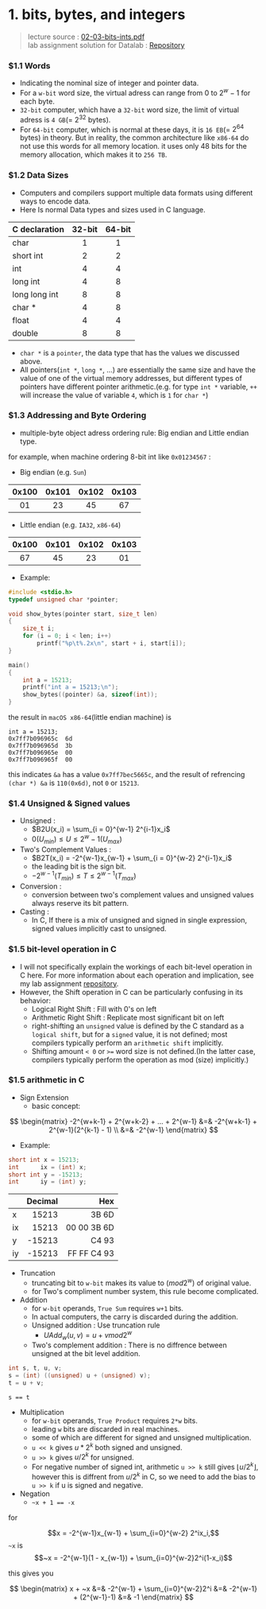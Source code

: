 # 1. bits, bytes, and integers
> lecture source : [02-03-bits-ints.pdf](https://www.cs.cmu.edu/afs/cs/academic/class/15213-f15/www/lectures/02-03-bits-ints.pdf)\
> lab assignment solution for Datalab : [Repository](https://github.com/dilluti0n/CMU-15213-Lab/tree/master/1_DataLab)

### \$1.1 Words
- Indicating the nominal size of integer and pointer data.
- For a `w-bit` word size, the virtual adress can range from $0$ to $2^w - 1$ for each byte.
- `32-bit` computer, which have a `32-bit` word size, the limit of virtual adress is `4 GB`(= $2^{32}$ bytes).
- For `64-bit` computer, which is normal at these days, it is `16 EB`(= $2^{64}$ bytes) in theory. But in reality, the common architecture like `x86-64` do not use this words for all memory location. it uses only 48 bits for the memory allocation, which makes it to `256 TB`.

### \$1.2 Data Sizes
- Computers and compilers support multiple data formats using different ways to encode data.
- Here Is normal Data types and sizes used in C language.

<div align = "center">

| C declaration |32-bit|64-bit|
|:--------------|:----:|:----:|
|char           |1     |1     |
|short int      |2     |2     |
|int            |4     |4     |
|long int       |4     |8     |
|long long int  |8     |8     |
|char *         |4     |8     |
|float          |4     |4     |
|double         |8     |8     |

</div>

- `char *` is a `pointer`, the data type that has the values we discussed above.
- All pointers(`int *`, `long *`, ...) are essentially the same size and have the value of one of the virtual memory addresses, but different types of pointers have different pointer arithmetic.(e.g. for type `int *` variable, `++` will increase the value of variable `4`, which is `1` for `char *`)

### \$1.3 Addressing and Byte Ordering
- multiple-byte object adress ordering rule: Big endian and Little endian type.

for example, when machine ordering 8-bit int like `0x01234567` : 
- Big endian (e.g. `Sun`)

|0x100|0x101|0x102|0x103|
|:---:|:---:|:---:|:---:|
|01|23|45|67|

- Little endian (e.g. `IA32`, `x86-64`)

|0x100|0x101|0x102|0x103|
|:---:|:---:|:---:|:---:|
|67|45|23|01|

- Example:
```c
#include <stdio.h>
typedef unsigned char *pointer;

void show_bytes(pointer start, size_t len)
{
    size_t i;
    for (i = 0; i < len; i++)
        printf("%p\t%.2x\n", start + i, start[i]);
}

main()
{
    int a = 15213;
    printf("int a = 15213;\n");
    show_bytes((pointer) &a, sizeof(int));
}
```
the result in `macOS x86-64`(little endian machine) is
```
int a = 15213;
0x7ff7b096965c	6d
0x7ff7b096965d	3b
0x7ff7b096965e	00
0x7ff7b096965f	00
```
this indicates `&a` has a value `0x7ff7bec5665c`, and the result of refrencing `(char *) &a` is `110(0x6d)`, not `0` or `15213`.

### \$1.4 Unsigned & Signed values

- Unsigned :
  - $B2U(x_i) = \sum_{i = 0}^{w-1} 2^{i-1}x_i$
  - $0  (U_{min}) \leq U \leq 2^{w} - 1  (U_{max})$
- Two's Complement Values :
  - $B2T(x_i) = -2^{w-1}x_{w-1} + \sum_{i = 0}^{w-2} 2^{i-1}x_i$
  - the leading bit is the sign bit.
  - $-2^{w-1}  (T_{min}) \leq T \leq 2^{w-1}  (T_{max})$
- Conversion :
  - conversion between two's complement values and unsigned values always reserve its bit pattern.
- Casting :
  - In C, If there is a mix of unsigned and signed in single expression, signed values implicitly cast to unsigned.

### \$1.5 bit-level operation in C

- I will not specifically explain the workings of each bit-level operation in C here. For more information about each operation and implication, see my lab assignment [repository](https://github.com/dilluti0n/CMU-15213-Lab/tree/master/1_DataLab).
- However, the Shift operation in C can be particularly confusing in its behavior:
  - Logical Right Shift : Fill with 0's on left
  - Arithmetic Right Shift : Replicate most significant bit on left
  - right-shifting an `unsigned` value is defined by the C standard as a `logical shift`, but for a `signed` value, it is not defined; most compilers typically perform an `arithmetic shift` implicitly.
  - Shifting amount `< 0` or `>=` word size is not defined.(In the latter case, compilers typically perform the operation as mod (size) implicitly.)

### \$1.5 arithmetic in C

- Sign Extension
  - basic concept:

$$
\begin{matrix}
-2^{w+k-1} + 2^{w+k-2} + ... + 2^{w-1}  &=& -2^{w+k-1} + 2^{w-1}(2^{k-1} - 1) \\
                                        &=& -2^{w-1}
\end{matrix}
$$
  - Example:
```c
short int x = 15213;
int      ix = (int) x;
short int y = -15213;
int      iy = (int) y;
```

| |Decimal|Hex|
|-|------:|--:|
|x|15213  |3B 6D|
|ix|15213 |00 00 3B 6D|
|y|-15213  |C4 93|
|iy|-15213 |FF FF C4 93|

- Truncation
  - truncating bit to `w-bit` makes its value to $(mod 2^w)$ of original value.
  - for Two's compliment number system, this rule become complicated.
- Addition
  - for `w-bit` operands, `True Sum` requires `w+1` bits.
  - In actual computers, the carry is discarded during the addition.
  - Unsigned addition : Use truncation rule
    - $UAdd_w(u,v) = u + v mod 2^w$
  - Two's complement addition : There is no diffrence between unsigned at the bit level addition.

```c
int s, t, u, v;
s = (int) ((unsigned) u + (unsigned) v);
t = u + v;
```
`s == t`
- Multiplication
  - for `w-bit` operands, `True Product` requires `2*w` bits.
  - leading `w` bits are discarded in real machines.
  - some of which are different for signed and unsigned multiplication.
  - `u << k` gives $u * 2^k$ both signed and unsigned.
  - `u >> k` gives $u / 2^k$ for unsigned.
  - For negative number of signed int, arithmetic `u >> k` still gives $\lfloor u / 2^k \rfloor$, however this is diffrent from $u / 2^k$ in C, so we need to add the bias to `u >> k` if u is signed and negative.
- Negation
  - `~x + 1 == -x`

for

$$x = -2^{w-1}x_{w-1} + \sum_{i=0}^{w-2} 2^ix_i,$$
`~x` is
$$~x = -2^{w-1}(1 - x_{w-1}) + \sum_{i=0}^{w-2}2^i(1-x_i)$$

this gives you 

$$
\begin{matrix}
x + ~x &=& -2^{w-1} + \sum_{i=0}^{w-2}2^i
       &=& -2^{w-1} + (2^{w-1}-1)
       &=& -1
\end{matrix}
$$